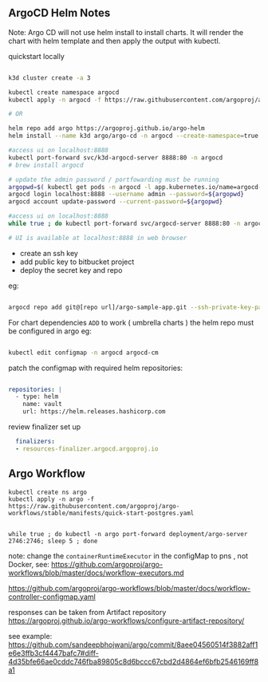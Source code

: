 ## ArgoCD Helm Notes

Note: Argo CD will not use helm install to install charts. It will render the chart with helm template and then apply the output with kubectl.

quickstart locally

```sh

k3d cluster create -a 3

kubectl create namespace argocd
kubectl apply -n argocd -f https://raw.githubusercontent.com/argoproj/argo-cd/stable/manifests/install.yaml

# OR

helm repo add argo https://argoproj.github.io/argo-helm
helm install --name k3d argo/argo-cd -n argocd --create-namespace=true --installCRDs=false

#access ui on localhost:8888
kubectl port-forward svc/k3d-argocd-server 8888:80 -n argocd
# brew install argocd

# update the admin password / portfowarding must be running
argopwd=$( kubectl get pods -n argocd -l app.kubernetes.io/name=argocd-server -o jsonpath='{.items[*].metadata.name}' )
argocd login localhost:8888 --username admin --password=${argopwd}
argocd account update-password --current-password=${argopwd}

#access ui on localhost:8888
while true ; do kubectl port-forward svc/argocd-server 8888:80 -n argocd; sleep 5 ; done

# UI is available at localhost:8888 in web browser

```

- create an ssh key
- add public key to bitbucket project
- deploy the secret key and repo

eg:
```sh

argocd repo add git@[repo url]/argo-sample-app.git --ssh-private-key-path ~/.ssh/id_rsa_argo

```

For chart dependencies `ADD` to work ( umbrella charts ) the helm repo must be configured in argo eg:

```sh

kubectl edit configmap -n argocd argocd-cm

```

patch the configmap with required helm repositories:

```yaml

repositories: |
  - type: helm
    name: vault
    url: https://helm.releases.hashicorp.com
```

review finalizer set up
```yaml
  finalizers:
  - resources-finalizer.argocd.argoproj.io
```


## Argo Workflow

```
kubectl create ns argo
kubectl apply -n argo -f https://raw.githubusercontent.com/argoproj/argo-workflows/stable/manifests/quick-start-postgres.yaml


while true ; do kubectl -n argo port-forward deployment/argo-server 2746:2746; sleep 5 ; done

```
note: change the `containerRuntimeExecutor` in the configMap to pns , not Docker, see: https://github.com/argoproj/argo-workflows/blob/master/docs/workflow-executors.md

https://github.com/argoproj/argo-workflows/blob/master/docs/workflow-controller-configmap.yaml


responses can be taken from Artifact repository https://argoproj.github.io/argo-workflows/configure-artifact-repository/

see example: https://github.com/sandeepbhojwani/argo/commit/8aee04560514f3882aff1e6e3ffb3cf4447bafc7#diff-4d35bfe66ae0cddc746fba89805c8d6bccc67cbd2d4864ef6bfb2546169ff8a1